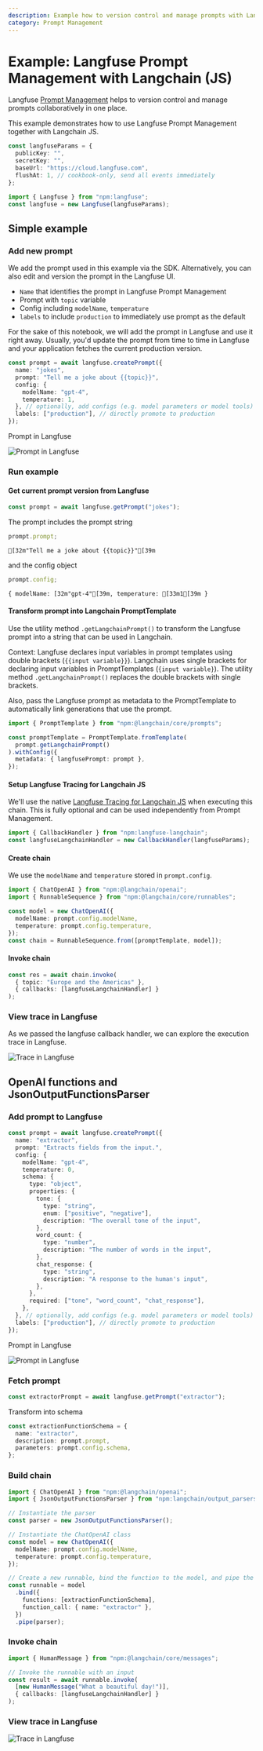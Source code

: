 ```yaml
---
description: Example how to version control and manage prompts with Langfuse Prompt Management and Langchain JS.
category: Prompt Management
---
```


# Example: Langfuse Prompt Management with Langchain (JS)

Langfuse [Prompt Management](https://langfuse.com/docs/prompts) helps to version control and manage prompts collaboratively in one place.

This example demonstrates how to use Langfuse Prompt Management together with Langchain JS.

```typescript
const langfuseParams = {
  publicKey: "",
  secretKey: "",
  baseUrl: "https://cloud.langfuse.com",
  flushAt: 1, // cookbook-only, send all events immediately
};
```

```typescript
import { Langfuse } from "npm:langfuse";
const langfuse = new Langfuse(langfuseParams);
```

## Simple example

### Add new prompt

We add the prompt used in this example via the SDK. Alternatively, you can also edit and version the prompt in the Langfuse UI.

- `Name` that identifies the prompt in Langfuse Prompt Management
- Prompt with `topic` variable
- Config including `modelName`, `temperature`
- `labels` to include `production` to immediately use prompt as the default

For the sake of this notebook, we will add the prompt in Langfuse and use it right away. Usually, you'd update the prompt from time to time in Langfuse and your application fetches the current production version.

```typescript
const prompt = await langfuse.createPrompt({
  name: "jokes",
  prompt: "Tell me a joke about {{topic}}",
  config: {
    modelName: "gpt-4",
    temperature: 1,
  }, // optionally, add configs (e.g. model parameters or model tools)
  labels: ["production"], // directly promote to production
});
```

Prompt in Langfuse

![Prompt in Langfuse](https://langfuse.com/images/cookbook/js_prompt_management_langchain_simple_prompt.png)

### Run example

#### Get current prompt version from Langfuse

```typescript
const prompt = await langfuse.getPrompt("jokes");
```

The prompt includes the prompt string

```typescript
prompt.prompt;
```

    [32m"Tell me a joke about {{topic}}"[39m

and the config object

```typescript
prompt.config;
```

```
{ modelName: [32m"gpt-4"[39m, temperature: [33m1[39m }
```

#### Transform prompt into Langchain PromptTemplate

Use the utility method `.getLangchainPrompt()` to transform the Langfuse prompt into a string that can be used in Langchain.

Context: Langfuse declares input variables in prompt templates using double brackets (`{{input variable}}`). Langchain uses single brackets for declaring input variables in PromptTemplates (`{input variable}`). The utility method `.getLangchainPrompt()` replaces the double brackets with single brackets.

Also, pass the Langfuse prompt as metadata to the PromptTemplate to automatically link generations that use the prompt.

```typescript
import { PromptTemplate } from "npm:@langchain/core/prompts";

const promptTemplate = PromptTemplate.fromTemplate(
  prompt.getLangchainPrompt()
).withConfig({
  metadata: { langfusePrompt: prompt },
});
```

#### Setup Langfuse Tracing for Langchain JS

We'll use the native [Langfuse Tracing for Langchain JS](https://langfuse.com/docs/integrations/langchain) when executing this chain. This is fully optional and can be used independently from Prompt Management.

```typescript
import { CallbackHandler } from "npm:langfuse-langchain";
const langfuseLangchainHandler = new CallbackHandler(langfuseParams);
```

#### Create chain

We use the `modelName` and `temperature` stored in `prompt.config`.

```typescript
import { ChatOpenAI } from "npm:@langchain/openai";
import { RunnableSequence } from "npm:@langchain/core/runnables";

const model = new ChatOpenAI({
  modelName: prompt.config.modelName,
  temperature: prompt.config.temperature,
});
const chain = RunnableSequence.from([promptTemplate, model]);
```

#### Invoke chain

```typescript
const res = await chain.invoke(
  { topic: "Europe and the Americas" },
  { callbacks: [langfuseLangchainHandler] }
);
```

### View trace in Langfuse

As we passed the langfuse callback handler, we can explore the execution trace in Langfuse.

![Trace in Langfuse](https://langfuse.com/images/cookbook/js_prompt_management_langchain_simple_trace.png)

## OpenAI functions and JsonOutputFunctionsParser

### Add prompt to Langfuse

```typescript
const prompt = await langfuse.createPrompt({
  name: "extractor",
  prompt: "Extracts fields from the input.",
  config: {
    modelName: "gpt-4",
    temperature: 0,
    schema: {
      type: "object",
      properties: {
        tone: {
          type: "string",
          enum: ["positive", "negative"],
          description: "The overall tone of the input",
        },
        word_count: {
          type: "number",
          description: "The number of words in the input",
        },
        chat_response: {
          type: "string",
          description: "A response to the human's input",
        },
      },
      required: ["tone", "word_count", "chat_response"],
    },
  }, // optionally, add configs (e.g. model parameters or model tools)
  labels: ["production"], // directly promote to production
});
```

Prompt in Langfuse

![Prompt in Langfuse](https://langfuse.com/images/cookbook/js_prompt_management_langchain_json_extraction_prompt.png)

### Fetch prompt

```typescript
const extractorPrompt = await langfuse.getPrompt("extractor");
```

Transform into schema

```typescript
const extractionFunctionSchema = {
  name: "extractor",
  description: prompt.prompt,
  parameters: prompt.config.schema,
};
```

### Build chain

```typescript
import { ChatOpenAI } from "npm:@langchain/openai";
import { JsonOutputFunctionsParser } from "npm:langchain/output_parsers";

// Instantiate the parser
const parser = new JsonOutputFunctionsParser();

// Instantiate the ChatOpenAI class
const model = new ChatOpenAI({
  modelName: prompt.config.modelName,
  temperature: prompt.config.temperature,
});

// Create a new runnable, bind the function to the model, and pipe the output through the parser
const runnable = model
  .bind({
    functions: [extractionFunctionSchema],
    function_call: { name: "extractor" },
  })
  .pipe(parser);
```

### Invoke chain

```typescript
import { HumanMessage } from "npm:@langchain/core/messages";

// Invoke the runnable with an input
const result = await runnable.invoke(
  [new HumanMessage("What a beautiful day!")],
  { callbacks: [langfuseLangchainHandler] }
);
```

### View trace in Langfuse

![Trace in Langfuse](https://langfuse.com/images/cookbook/js_prompt_management_langchain_json_extraction_trace.png)

